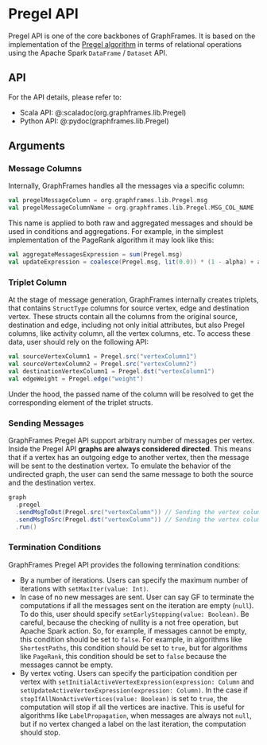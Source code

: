 # Pregel API

Pregel API is one of the core backbones of GraphFrames. It is based on the implementation of the [Pregel algorithm](https://blog.lavaplanets.com/wp-content/uploads/2023/12/p135-malewicz.pdf) in terms of relational operations using the Apache Spark `DataFrame` / `Dataset` API.

## API

For the API details, please refer to:

- Scala API: @:scaladoc(org.graphframes.lib.Pregel)
- Python API: @:pydoc(graphframes.lib.Pregel)

## Arguments

### Message Columns

Internally, GraphFrames handles all the messages via a specific column:

```scala
val pregelMessageColumn = org.graphframes.lib.Pregel.msg
val pregelMessageColumnName = org.graphframes.lib.Pregel.MSG_COL_NAME
```

This name is applied to both raw and aggregated messages and should be used in conditions and aggregations. For example, in the simplest implementation of the PageRank algorithm it may look like this:

```scala
val aggregateMessagesExpression = sum(Pregel.msg)
val updateExpression = coalesce(Pregel.msg, lit(0.0)) * (1 - alpha) + alpha / numVertices
```

### Triplet Column

At the stage of message generation, GraphFrames internally creates triplets, that contains `StructType` columns for source vertex, edge and destination vertex. These structs contain all the columns from the original source, destination and edge, including not only initial attributes, but also Pregel columns, like activity column, all the vertex columns, etc. To access these data, user should rely on the following API:

```scala
val sourceVertexColumn1 = Pregel.src("vertexColumn1")
val sourceVertexColumn2 = Pregel.src("vertexColumn2")
val destinationVertexColumn1 = Pregel.dst("vertexColumn1")
val edgeWeight = Pregel.edge("weight")
```

Under the hood, the passed name of the column will be resolved to get the corresponding element of the triplet structs.

### Sending Messages

GraphFrames Pregel API support arbitrary number of messages per vertex. Inside the Pregel API **graphs are always considered directed**. This means that if a vertex has an outgoing edge to another vertex, then the message will be sent to the destination vertex. To emulate the behavior of the undirected graph, the user can send the same message to both the source and the destination vertex.

```scala
graph
  .pregel
  .sendMsgToDst(Pregel.src("vertexColumn")) // Sending the vertex column of the destination vertex to the source vertex.
  .sendMsgToSrc(Pregel.dst("vertexColumn")) // Sending the vertex column of the source vertex to the destination vertex.
  .run()
```

### Termination Conditions

GraphFrames Pregel API provides the following termination conditions:

- By a number of iterations. Users can specify the maximum number of iterations with `setMaxIter(value: Int)`.
- In case of no new messages are sent. User can say GF to terminate the computations if all the messages sent on the iteration are empty (`null`). To do this, user should specify `setEarlyStopping(value: Boolean)`. Be careful, because the checking of nullity is a not free operation, but Apache Spark action. So, for example, if messages cannot be empty, this condition should be set to `false`. For example, in algorithms like `ShortestPaths`, this condition should be set to `true`, but for algorithms like `PageRank`, this condition should be set to `false`  because the messages cannot be empty.
- By vertex voting. Users can specify the participation condition per vertex with `setInitialActiveVertexExpression(expression: Column` and `setUpdateActiveVertexExpression(expression: Column)`. In the case if `stopIfAllNonActiveVertices(value: Boolean)` is set to `true`, the computation will stop if all the vertices are inactive. This is useful for algorithms like `LabelPropagation`, when messages are always not `null`, but if no vertex changed a label on the last iteration, the computation should stop.